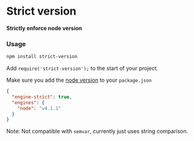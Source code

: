 # Strict version

**Strictly enforce node version**

### Usage

```bash
npm install strict-version
```

Add `require('strict-version');` to the start of your project.

Make sure you add the [node version](https://docs.npmjs.com/files/package.json#engines) to your `package.json`

```json
{
  "engine-strict": true,
  "engines": {
    "node": "v4.1.1"
  }
}
```

Note: Not compatible with `semvar`, currently just uses string comparison.
